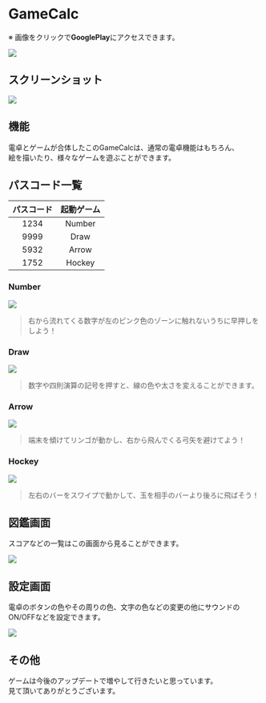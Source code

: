 # GameCalc
※ 画像をクリックで**GooglePlay**にアクセスできます。  

[![](https://github.com/KikurageChan/GameCalc/wiki/images/icon.png)](https://play.google.com/store/apps/details?id=com.netgroup_jv.gamecalc)  

## スクリーンショット
![](https://github.com/KikurageChan/GameCalc/wiki/images/screen.png)

## 機能
電卓とゲームが合体したこのGameCalcは、通常の電卓機能はもちろん、  
絵を描いたり、様々なゲームを遊ぶことができます。  

## パスコード一覧
|パスコード|起動ゲーム|
|:-:|:-:|
|1234|Number|
|9999|Draw|
|5932|Arrow|
|1752|Hockey|

### Number
![](https://github.com/KikurageChan/GameCalc/wiki/images/number_sample.png)
> 右から流れてくる数字が左のピンク色のゾーンに触れないうちに早押しをしよう！

### Draw
![](https://github.com/KikurageChan/GameCalc/wiki/images/draw_sample.png)
> 数字や四則演算の記号を押すと、線の色や太さを変えることができます。

### Arrow
![](https://github.com/KikurageChan/GameCalc/wiki/images/arrow_sample.png)
> 端末を傾けてリンゴが動かし、右から飛んでくる弓矢を避けてよう！

### Hockey
![](https://github.com/KikurageChan/GameCalc/wiki/images/block_sample.png)
> 左右のバーをスワイプで動かして、玉を相手のバーより後ろに飛ばそう！

## 図鑑画面
スコアなどの一覧はこの画面から見ることができます。  

![](https://github.com/KikurageChan/GameCalc/wiki/images/memory.png)

## 設定画面
電卓のボタンの色やその周りの色、文字の色などの変更の他にサウンドのON/OFFなどを設定できます。

![](https://github.com/KikurageChan/GameCalc/wiki/images/setting.png)

## その他
ゲームは今後のアップデートで増やして行きたいと思っています。  
見て頂いてありがとうございます。
